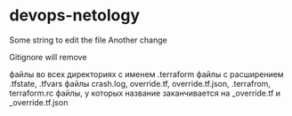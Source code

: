 # devops-netology

Some string to edit the file
Another change

Gitignore will remove 

файлы во всех директориях с именем  .terraform
файлы с расширением .tfstate, .tfvars
файлы crash.log, override.tf, override.tf.json, .terrafrom, terraform.rc
файлы, у которых название заканчивается на _override.tf и _override.tf.json
